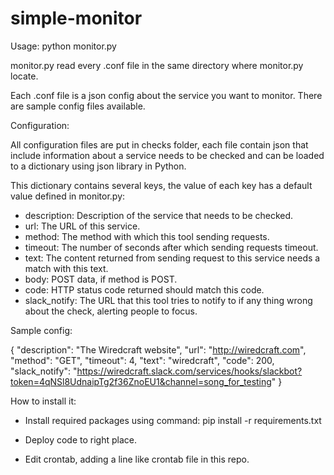 # simple-monitor

Usage: python monitor.py

monitor.py read every .conf file in the same directory where monitor.py locate.

Each .conf file is a json config about the service you want to monitor. There are sample config files available.

Configuration:

All configuration files are put in checks folder, each file contain json that include information about a service needs to be checked and can be loaded to a dictionary using json library in Python.

This dictionary contains several keys, the value of each key has a default value defined in monitor.py:

* description: Description of the service that needs to be checked.
* url: The URL of this service.
* method: The method with which this tool sending requests.
* timeout: The number of seconds after which sending requests timeout.
* text: The content returned from sending request to this service needs a match with this text.
* body: POST data, if method is POST.
* code: HTTP status code returned should match this code.
* slack_notify: The URL that this tool tries to notify to if any thing wrong about the check, alerting people to focus.

Sample config:

{
  "description": "The Wiredcraft website",
  "url": "http://wiredcraft.com",
  "method": "GET",
  "timeout": 4,
  "text": "wiredcraft",
  "code": 200,
  "slack_notify": "https://wiredcraft.slack.com/services/hooks/slackbot?token=4qNSl8UdnaipTg2f36ZnoEU1&channel=song_for_testing"
}

How to install it:

* Install required packages using command:
pip install -r requirements.txt

* Deploy code to right place.

* Edit crontab, adding a line like crontab file in this repo.

